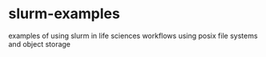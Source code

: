 # slurm-examples 
examples of using slurm in life sciences workflows using posix file systems and object storage
